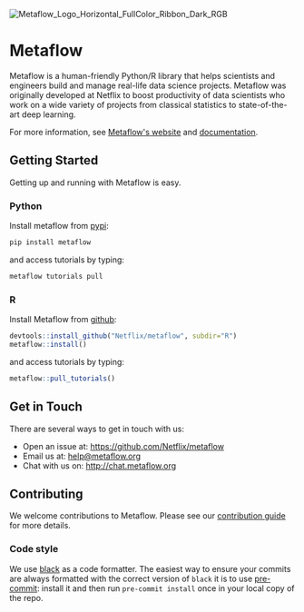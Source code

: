 ![Metaflow_Logo_Horizontal_FullColor_Ribbon_Dark_RGB](https://user-images.githubusercontent.com/763451/89453116-96a57e00-d713-11ea-9fa6-82b29d4d6eff.png)

# Metaflow

Metaflow is a human-friendly Python/R library that helps scientists and engineers build and manage real-life data science projects. Metaflow was originally developed at Netflix to boost productivity of data scientists who work on a wide variety of projects from classical statistics to state-of-the-art deep learning.

For more information, see [Metaflow's website](https://metaflow.org) and [documentation](https://docs.metaflow.org).

## Getting Started

Getting up and running with Metaflow is easy. 

### Python
Install metaflow from [pypi](https://pypi.org/project/metaflow/):

```sh
pip install metaflow
```

and access tutorials by typing:

```sh
metaflow tutorials pull
```

### R

Install Metaflow from [github](https://github.com/Netflix/metaflow/tree/master/R):

```R
devtools::install_github("Netflix/metaflow", subdir="R")
metaflow::install()
```

and access tutorials by typing:

```R
metaflow::pull_tutorials()
```

## Get in Touch
There are several ways to get in touch with us:

* Open an issue at: https://github.com/Netflix/metaflow 
* Email us at: help@metaflow.org
* Chat with us on: http://chat.metaflow.org 

## Contributing

We welcome contributions to Metaflow. Please see our [contribution guide](https://docs.metaflow.org/introduction/contributing-to-metaflow) for more details.

### Code style

We use [black](https://black.readthedocs.io/en/stable/) as a code formatter. The easiest way to ensure your commits are always formatted with the correct version of `black` it is to use [pre-commit](https://pre-commit.com/): install it and then run `pre-commit install` once in your local copy of the repo. 